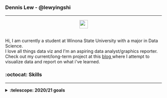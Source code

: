 ### Dennis Lew - @lewyingshi
***

<p align="center">
<img src="https://user-images.githubusercontent.com/5679180/79618120-0daffb80-80be-11ea-819e-d2b0fa904d07.gif" width="27px">
<br><br>
</p>

<p align="left"> 
  Hi, I am currently a student at Winona State University with a major in Data Science.
  <br> I love all things data viz and I'm an aspiring data analyst/graphics reporter.
  Check out my current/long-term project at this <a href = "https://lewyingshi.github.io/blog/"> blog </a> where I attempt to visualize data and report on what i've learned. 
</p>

### :octocat: Skills
***

<details>
  <summary><b>:telescope: 2020/21 goals</b></summary>
  * Learn Data Science in Python
  * Learn to visualize in Python
  
</details>
